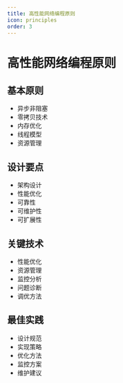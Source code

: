 ```yaml
---
title: 高性能网络编程原则
icon: principles
order: 3
---
```


# 高性能网络编程原则

## 基本原则
- 异步非阻塞
- 零拷贝技术
- 内存优化
- 线程模型
- 资源管理

## 设计要点
- 架构设计
- 性能优化
- 可靠性
- 可维护性
- 可扩展性

## 关键技术
- 性能优化
- 资源管理
- 监控分析
- 问题诊断
- 调优方法

## 最佳实践
- 设计规范
- 实现策略
- 优化方法
- 监控方案
- 维护建议
